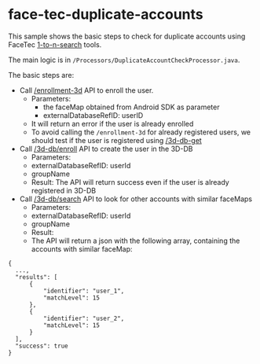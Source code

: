 # face-tec-duplicate-accounts
This sample shows the basic steps to check for duplicate accounts using FaceTec [1-to-n-search](https://dev.facetec.com/1-to-n-search) tools.

The main logic is in `/Processors/DuplicateAccountCheckProcessor.java`.

The basic steps are:
- Call [/enrollment-3d](https://dev.facetec.com/api-guide#enrollment-3d) API to enroll the user.
  - Parameters:
    - the faceMap obtained from Android SDK as parameter
    - externalDatabaseRefID: userID
  - It will return an error if the user is already enrolled
  - To avoid calling the `/enrollment-3d` for already registered users, we should test if the user is registered using [/3d-db-get](https://dev.facetec.com/api-guide#3d-db-get)
- Call [/3d-db/enroll](https://dev.facetec.com/api-guide#3d-db-enroll) API to create the user in the 3D-DB
  -  Parameters:
    -  externalDatabaseRefID: userId
    -  groupName
  -  Result: The API will return success even if the user is already registered in 3D-DB
- Call [/3d-db/search](https://dev.facetec.com/api-guide#3d-db-search) API to look for other accounts with similar faceMaps
  -  Parameters:
    -  externalDatabaseRefID: userId
    -  groupName
  -  Result:
    - The API will return a json with the following array, containing the accounts with similar faceMap:
```
{
  ...,
  "results": [
      {
          "identifier": "user_1",
          "matchLevel": 15
      },
      {
          "identifier": "user_2",
          "matchLevel": 15
      }
  ],
  "success": true
}
```
